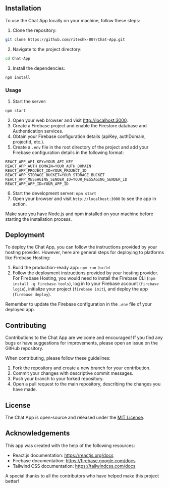
## Installation

To use the Chat App locally on your machine, follow these steps:

1. Clone the repository:

```bash
git clone https://github.com/riteshk-007/Chat-App.git
```

2. Navigate to the project directory:

```bash
cd Chat-App
```

3. Install the dependencies:

```bash
npm install
```

### Usage

1. Start the server:

```bash
npm start
```

2. Open your web browser and visit [http://localhost:3000](http://localhost:3000). 
3. Create a Firebase project and enable the Firestore database and Authentication services.
4. Obtain your Firebase configuration details (apiKey, authDomain, projectId, etc.).
5. Create a `.env` file in the root directory of the project and add your Firebase configuration details in the following format:

```
REACT_APP_API_KEY=YOUR_API_KEY
REACT_APP_AUTH_DOMAIN=YOUR_AUTH_DOMAIN
REACT_APP_PROJECT_ID=YOUR_PROJECT_ID
REACT_APP_STORAGE_BUCKET=YOUR_STORAGE_BUCKET
REACT_APP_MESSAGING_SENDER_ID=YOUR_MESSAGING_SENDER_ID
REACT_APP_APP_ID=YOUR_APP_ID
```

6. Start the development server: `npm start`
7. Open your browser and visit `http://localhost:3000` to see the app in action.

Make sure you have Node.js and npm installed on your machine before starting the installation process.

## Deployment

To deploy the Chat App, you can follow the instructions provided by your hosting provider. However, here are general steps for deploying to platforms like Firebase Hosting:

1. Build the production-ready app: `npm run build`
2. Follow the deployment instructions provided by your hosting provider. For Firebase Hosting, you would need to install the Firebase CLI (`npm install -g firebase-tools`), log in to your Firebase account (`firebase login`), initialize your project (`firebase init`), and deploy the app (`firebase deploy`).

Remember to update the Firebase configuration in the `.env` file of your deployed app.

## Contributing

Contributions to the Chat App are welcome and encouraged! If you find any bugs or have suggestions for improvements, please open an issue on the GitHub repository.

When contributing, please follow these guidelines:

1. Fork the repository and create a new branch for your contribution.
2. Commit your changes with descriptive commit messages.
3. Push your branch to your forked repository.
4. Open a pull request to the main repository, describing the changes you have made.

## License

The Chat App is open-source and released under the [MIT License](https://github.com/riteshk-007/Chat-App/blob/main/LICENSE).

## Acknowledgements

This app was created with the help of the following resources:

- React.js documentation: https://reactjs.org/docs
- Firebase documentation: https://firebase.google.com/docs
- Tailwind CSS documentation: https://tailwindcss.com/docs

A special thanks to all the contributors who have helped make this project better!
